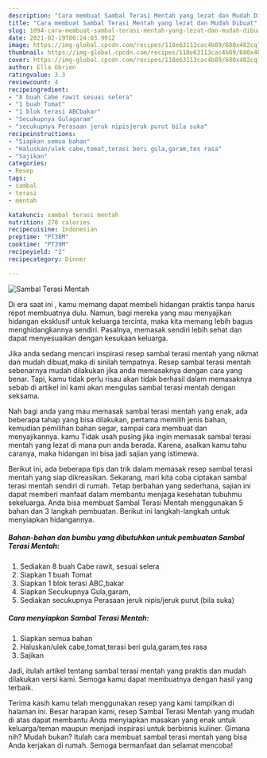 ```yaml
---
description: "Cara membuat Sambal Terasi Mentah yang lezat dan Mudah Dibuat"
title: "Cara membuat Sambal Terasi Mentah yang lezat dan Mudah Dibuat"
slug: 1094-cara-membuat-sambal-terasi-mentah-yang-lezat-dan-mudah-dibuat
date: 2021-02-19T06:24:03.991Z
image: https://img-global.cpcdn.com/recipes/118e63113cac4b89/680x482cq70/sambal-terasi-mentah-foto-resep-utama.jpg
thumbnail: https://img-global.cpcdn.com/recipes/118e63113cac4b89/680x482cq70/sambal-terasi-mentah-foto-resep-utama.jpg
cover: https://img-global.cpcdn.com/recipes/118e63113cac4b89/680x482cq70/sambal-terasi-mentah-foto-resep-utama.jpg
author: Ella Obrien
ratingvalue: 3.3
reviewcount: 4
recipeingredient:
- "8 buah Cabe rawit sesuai selera"
- "1 buah Tomat"
- "1 blok terasi ABCbakar"
- "Secukupnya Gulagaram"
- "secukupnya Perasaan jeruk nipisjeruk purut bila suka"
recipeinstructions:
- "Siapkan semua bahan"
- "Haluskan/ulek cabe,tomat,terasi beri gula,garam,tes rasa"
- "Sajikan"
categories:
- Resep
tags:
- sambal
- terasi
- mentah

katakunci: sambal terasi mentah 
nutrition: 278 calories
recipecuisine: Indonesian
preptime: "PT38M"
cooktime: "PT39M"
recipeyield: "2"
recipecategory: Dinner

---
```



![Sambal Terasi Mentah](https://img-global.cpcdn.com/recipes/118e63113cac4b89/680x482cq70/sambal-terasi-mentah-foto-resep-utama.jpg)

Di era  saat ini , kamu memang dapat membeli hidangan praktis tanpa harus repot membuatnya dulu. Namun, bagi mereka yang mau menyajikan hidangan eksklusif untuk keluarga tercinta, maka kita memang lebih bagus menghidangkannya sendiri. Pasalnya, memasak sendiri lebih sehat dan dapat menyesuaikan dengan kesukaan keluarga.

Jika anda sedang mencari inspirasi resep sambal terasi mentah yang nikmat dan mudah dibuat,maka di sinilah tempatnya. Resep sambal terasi mentah  sebenarnya mudah dilakukan jika anda memasaknya dengan cara yang benar. Tapi, kamu tidak perlu risau akan tidak berhasil dalam memasaknya 
sebab di artikel ini kami akan mengulas sambal terasi mentah dengan seksama.  



Nah bagi anda yang mau memasak sambal terasi mentah yang enak, ada beberapa tahap yang bisa dilakukan, pertama memilih jenis bahan, kemudian pemilihan bahan segar, sampai cara membuat dan menyajikannya. kamu Tidak usah pusing jika ingin memasak sambal terasi mentah yang lezat di mana pun anda berada. Karena, asalkan kamu  tahu caranya, maka hidangan ini bisa jadi sajian yang istimewa.

Berikut ini, ada beberapa tips dan trik dalam memasak resep sambal terasi mentah yang siap dikreasikan. Sekarang, mari kita coba ciptakan sambal terasi mentah sendiri di rumah. Tetap berbahan yang sederhana, sajian ini dapat memberi manfaat dalam membantu menjaga kesehatan tubuhmu sekeluarga. Anda bisa membuat Sambal Terasi Mentah menggunakan 5 bahan dan 3 langkah pembuatan. Berikut ini langkah-langkah untuk menyiapkan hidangannya.

<!--inarticleads1-->

##### Bahan-bahan dan bumbu yang dibutuhkan untuk pembuatan Sambal Terasi Mentah:

1. Sediakan 8 buah Cabe rawit, sesuai selera
1. Siapkan 1 buah Tomat
1. Siapkan 1 blok terasi ABC,bakar
1. Siapkan Secukupnya Gula,garam,
1. Sediakan secukupnya Perasaan jeruk nipis/jeruk purut (bila suka)




<!--inarticleads2-->

##### Cara menyiapkan Sambal Terasi Mentah:

1. Siapkan semua bahan
1. Haluskan/ulek cabe,tomat,terasi beri gula,garam,tes rasa
1. Sajikan




Jadi, itulah artikel tentang  sambal terasi mentah  yang praktis dan mudah dilakukan versi kami. Semoga kamu dapat membuatnya dengan hasil yang terbaik. 

Terima kasih kamu telah menggunakan resep yang kami tampilkan di halaman ini. Besar harapan kami, resep  Sambal Terasi Mentah yang mudah di atas dapat membantu Anda menyiapkan masakan yang enak untuk keluarga/teman maupun menjadi inspirasi untuk berbisnis kuliner. Gimana nih? Mudah bukan? Itulah cara membuat sambal terasi mentah yang bisa Anda kerjakan di rumah. Semoga bermanfaat dan selamat mencoba!

